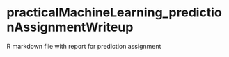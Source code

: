 # practicalMachineLearning_predictionAssignmentWriteup

R markdown file with report for prediction assignment
